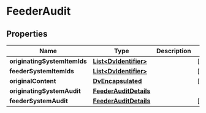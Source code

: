 

# FeederAudit


## Properties

| Name | Type | Description | Notes |
|------------ | ------------- | ------------- | -------------|
|**originatingSystemItemIds** | [**List&lt;DvIdentifier&gt;**](DvIdentifier.md) |  |  [optional] |
|**feederSystemItemIds** | [**List&lt;DvIdentifier&gt;**](DvIdentifier.md) |  |  [optional] |
|**originalContent** | [**DvEncapsulated**](DvEncapsulated.md) |  |  [optional] |
|**originatingSystemAudit** | [**FeederAuditDetails**](FeederAuditDetails.md) |  |  |
|**feederSystemAudit** | [**FeederAuditDetails**](FeederAuditDetails.md) |  |  [optional] |



